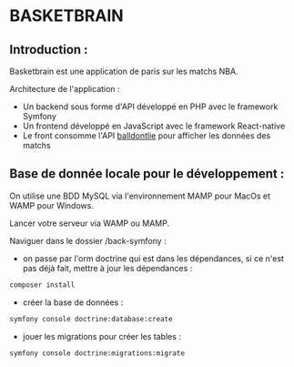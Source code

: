 # BASKETBRAIN

## Introduction :

Basketbrain est une application de paris sur les matchs NBA.

Architecture de l'application :
- Un backend sous forme d'API développé en PHP avec le framework Symfony
- Un frontend développé en JavaScript avec le framework React-native
- Le front consomme l'API [balldontlie](https://docs.balldontlie.io/#nba-api) pour afficher les données des matchs

## Base de donnée locale pour le développement :

On utilise une BDD MySQL via l'environnement MAMP pour MacOs et WAMP pour Windows.

Lancer votre serveur via WAMP ou MAMP.

Naviguer dans le dossier /back-symfony :

- on passe par l'orm doctrine qui est dans les dépendances, si ce n'est pas déjà fait, mettre à jour les dépendances :
```bash
composer install
```

- créer la base de données :
``` bash
symfony console doctrine:database:create
```
- jouer les migrations pour créer les tables :
```bash
symfony console doctrine:migrations:migrate
```